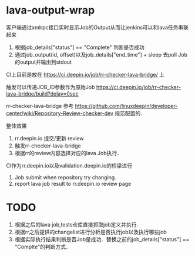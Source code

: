 # lava-output-wrap

客户端通过xmlrpc接口实时显示Job的Output从而让jenkins可以和lava任务串联起来

1. 根据job\_details["status"] == "Complete" 判断是否成功
2. 通过job\_output(id, offset)以及job_details["end\_time"] + sleep 去poll
   Job的output并输出到stdout


CI上目前是放在 https://ci.deepin.io/job/rr-checker-lava-bridge/ 上

触发可以传递JOB_ID参数作为原始Job https://ci.deepin.io/job/rr-checker-lava-bridge/build?delay=0sec

rr-checker-lava-bridge 参考 https://github.com/linuxdeepin/developer-center/wiki/Repository-Review-checker-dev
规范配置的．　

整体效果

1. rr.deepin.io 提交/更新 review
2. 触发rr-checker-lava-bridge
3. 根据rr的review内容选择对应的lava Job执行．　


CI作为rr.deepin.io以及validation.deepin.io的桥梁进行

1. Job submit when repository try changing.
2. report lava job result to rr.deepin.io review page


# TODO

1. 根据之后的lava job,tests仓库直接抓取job定义并执行.
2. 根据rr之后提供的changelist进行分析是否执行job以及执行哪些job
3. 根据实际执行结果判断是否Job是成功．替换之前的job\_details["status"] == "Complte"的判断方式．
